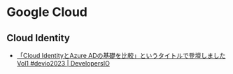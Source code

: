 # Google Cloud

## Cloud Identity

- [「Cloud IdentityとAzure ADの基礎を比較」というタイトルで登壇しました Vol1 #devio2023 | DevelopersIO](https://dev.classmethod.jp/articles/cloud-identity-azuread-compare/)
